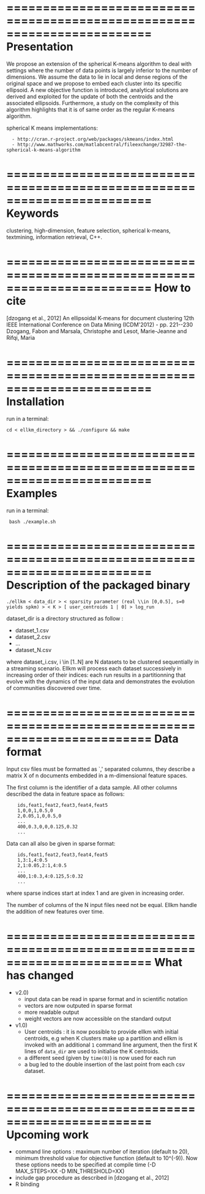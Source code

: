 ========================================================================
Presentation
========================================================================

We propose an extension of the spherical K-means algorithm to deal
with settings where the number of data points is largely inferior to
the number of dimensions. We assume the data to lie in local and dense
regions of the original space and we propose to embed each cluster
into its specific ellipsoid. A new objective function is introduced,
analytical solutions are derived and exploited for the update of both
the centroids and the associated ellipsoids. Furthermore, a study on
the complexity of this algorithm highlights that it is of same order
as the regular K-means algorithm.

spherical K means implementations:

	  - http://cran.r-project.org/web/packages/skmeans/index.html
	  - http://www.mathworks.com/matlabcentral/fileexchange/32987-the-spherical-k-means-algorithm

========================================================================
Keywords
========================================================================

clustering, high-dimension, feature selection, spherical k-means,
textmining, information retrieval, C++.

========================================================================
How to cite
========================================================================

[dzogang et al., 2012] An ellipsoidal K-means for document clustering
12th IEEE International Conference on Data Mining (ICDM'2012) - pp. 221--230
Dzogang, Fabon and Marsala, Christophe and Lesot, Marie-Jeanne and
Rifqi, Maria

========================================================================
Installation
========================================================================

run in a terminal:
```
cd < ellkm_directory > && ./configure && make
```

========================================================================
Examples
========================================================================

run in a terminal:
```
 bash ./example.sh
```

========================================================================
Description of the packaged binary
========================================================================

```
./ellkm < data_dir > < sparsity parameter (real \\in [0,0.5], s=0 yields spkm) > < K > [ user_centroids 1 | 0] > log_run
```

dataset_dir is a directory structured as follow :
   - dataset_1.csv
   - dataset_2.csv
   - ...
   - dataset_N.csv

where dataset_i.csv, i \in [1..N] are N datasets to be clustered
sequentially in a streaming scenario. Ellkm will process each dataset
successively in increasing order of their indices: each run results in a partitionning
that evolve with the dynamics of the input data and demonstrates the evolution of
communities discovered over time.

========================================================================
Data format
========================================================================

Input csv files must be formatted as `,' separated columns, they describe a matrix X of n documents
embedded in a m-dimensional feature spaces.

The first column is the identifier of a data sample. All other columns described the data in feature space as
follows:
```
	ids,feat1,feat2,feat3,feat4,feat5
	1,0,0,1,0.5,0
	2,0.05,1,0,0.5,0
	...
	400,0.3,0,0,0.125,0.32
	...
```
Data can all also be given in sparse format:
```
	ids,feat1,feat2,feat3,feat4,feat5
	1,3:1,4:0.5
	2,1:0.05,2:1,4:0.5
	...
	400,1:0.3,4:0.125,5:0.32
	...
```
where sparse indices start at index 1 and are given in increasing order.

The number of columns of the N input files need not be equal.
Ellkm handle the addition of new features over time.

========================================================================
What has changed
========================================================================
- v2.0)
  - input data can be read in sparse format and in scientific notation
  - vectors are now outputed in sparse format
  - more readable output
  - weight vectors are now accessible on the standard output
- v1.0)
  - User centroids : it is now possible to provide ellkm with initial centroids, e.g
   when K clusters make up a partition and ellkm is invoked with an additional `1`
   command line argument, then the first K lines of `data_dir` are used to initialise
   the K centroids.
  - a different seed (given by `time(0)`) is now used for each run
  - a bug led to the double insertion of the last point from each csv dataset.

========================================================================
Upcoming work
========================================================================
 - command line options : maximum number of iteration (default to 20), minimum
   threshold value for objective function (default to 10^(-9)). Now these options needs to be
   specified at compile time (-D MAX_STEPS=XX -D MIN_THRESHOLD=XX)
 - include gap procedure as described in [dzogang et al., 2012]
 - R binding
